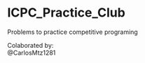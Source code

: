 # ICPC_Practice_Club
Problems to practice competitive programing 

Colaborated by: <br/>
@CarlosMtz1281
